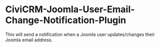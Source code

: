 CiviCRM-Joomla-User-Email-Change-Notification-Plugin
====================================================

This will send a notification when a Joomla user updates/changes their Joomla email address.
